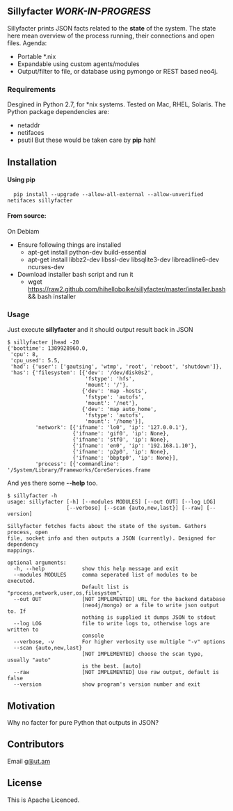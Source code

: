 ## Sillyfacter *WORK-IN-PROGRESS*

Sillyfacter prints JSON facts related to the **state** of the system. The state here mean overview of the process running, their connections and open files. Agenda:
  - Portable *.nix
  - Expandable using custom agents/modules
  - Output/filter to file, or database using pymongo or REST based neo4j.

### Requirements

Desgined in Python 2.7, for *nix systems. Tested on Mac, RHEL, Solaris. The Python package dependencies are:
  - netaddr
  - netifaces
  - psutil
But these would be taken care by **pip** hah!

## Installation
#### Using pip 
```
  pip install --upgrade --allow-all-external --allow-unverified netifaces sillyfacter

```

#### From source:
On Debiam
  - Ensure following things are installed
    - apt-get install python-dev build-essential
    - apt-get install libbz2-dev libssl-dev libsqlite3-dev libreadline6-dev ncurses-dev
  - Download installer bash script and run it
    - wget https://raw2.github.com/hihellobolke/sillyfacter/master/installer.bash && bash installer

### Usage
Just execute **sillyfacter** and it should output result back in JSON

```
$ sillyfacter |head -20
{'boottime': 1389928960.0,
 'cpu': 8,
 'cpu_used': 5.5,
 'had': {'user': ['gautsing', 'wtmp', 'root', 'reboot', 'shutdown']},
 'has': {'filesystem': [{'dev': '/dev/disk0s2',
                         'fstype': 'hfs',
                         'mount': '/'},
                        {'dev': 'map -hosts',
                         'fstype': 'autofs',
                         'mount': '/net'},
                        {'dev': 'map auto_home',
                         'fstype': 'autofs',
                         'mount': '/home'}],
         'network': [{'ifname': 'lo0', 'ip': '127.0.0.1'},
                     {'ifname': 'gif0', 'ip': None},
                     {'ifname': 'stf0', 'ip': None},
                     {'ifname': 'en0', 'ip': '192.168.1.10'},
                     {'ifname': 'p2p0', 'ip': None},
                     {'ifname': 'bbptp0', 'ip': None}],
         'process': [{'commandline': '/System/Library/Frameworks/CoreServices.frame
```

And yes there some **--help** too.

```
$ sillyfacter -h
usage: sillyfacter [-h] [--modules MODULES] [--out OUT] [--log LOG]
                   [--verbose] [--scan {auto,new,last}] [--raw] [--version]

Sillyfacter fetches facts about the state of the system. Gathers process, open
file, socket info and then outputs a JSON (currently). Designed for dependency
mappings.

optional arguments:
  -h, --help            show this help message and exit
  --modules MODULES     comma seperated list of modules to be executed.
                        Default list is "process,network,user,os,filesystem".
  --out OUT             [NOT IMPLEMENTED] URL for the backend database
                        (neo4j/mongo) or a file to write json output to. If
                        nothing is supplied it dumps JSON to stdout
  --log LOG             file to write logs to, otherwise logs are written to
                        console
  --verbose, -v         For higher verbosity use multiple "-v" options
  --scan {auto,new,last}
                        [NOT IMPLEMENTED] choose the scan type, usually "auto"
                        is the best. [auto]
  --raw                 [NOT IMPLEMENTED] Use raw output, default is false
  --version             show program's version number and exit
```
## Motivation

Why no facter for pure Python that outputs in JSON?


## Contributors

Email g@ut.am

## License

This is Apache Licenced.
